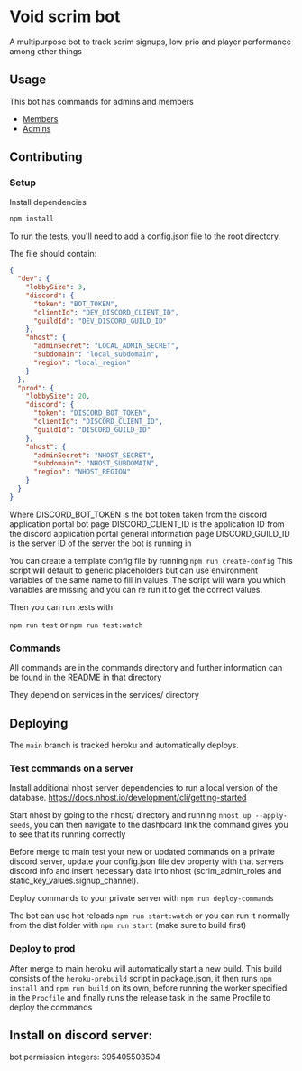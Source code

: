 #  Void scrim bot
A multipurpose bot to track scrim signups, low prio and player performance among other things

## Usage

This bot has commands for admins and members

* [Members](/usage/members.md)
* [Admins](/usage/admins.md)

## Contributing
### Setup
Install dependencies
```sh
npm install
```

To run the tests, you'll need to add a config.json file to the root directory.

The file should contain:
```json
{
  "dev": {
    "lobbySize": 3,
    "discord": {
      "token": "BOT_TOKEN",
      "clientId": "DEV_DISCORD_CLIENT_ID",
      "guildId": "DEV_DISCORD_GUILD_ID"  
    },
    "nhost": {
      "adminSecret": "LOCAL_ADMIN_SECRET",
      "subdomain": "local_subdomain",
      "region": "local_region"
    }
  },
  "prod": {
    "lobbySize": 20,
    "discord": {
      "token": "DISCORD_BOT_TOKEN",
      "clientId": "DISCORD_CLIENT_ID",
      "guildId": "DISCORD_GUILD_ID"
    },
    "nhost": {
      "adminSecret": "NHOST_SECRET",
      "subdomain": "NHOST_SUBDOMAIN",
      "region": "NHOST_REGION"
    }
  }
}
```
Where DISCORD_BOT_TOKEN is the bot token taken from the discord application portal bot page
DISCORD_CLIENT_ID is the application ID from the discord application portal general information page
DISCORD_GUILD_ID is the server ID of the server the bot is running in

You can create a template config file by running
`
npm run create-config
`
This script will default to generic placeholders but can use environment variables of the same name to fill in values. The script will warn you which variables are missing and you can re run it to get the correct values.

Then you can run tests with 

`npm run test` or `npm run test:watch`

### Commands
All commands are in the commands directory and further information can be found in the README in that directory

They depend on services in the services/ directory

## Deploying

The `main` branch is tracked heroku and automatically deploys.

### Test commands on a server

Install additional nhost server dependencies to run a local version of the database.
https://docs.nhost.io/development/cli/getting-started

Start nhost by going to the nhost/ directory and running `nhost up --apply-seeds`, you can then navigate to the dashboard link the command gives you to see that its running correctly

Before merge to main test your new or updated commands on a private discord server, update your config.json file dev property with that servers discord info and insert necessary data into nhost (scrim_admin_roles and static_key_values.signup_channel).

Deploy commands to your private server with `npm run deploy-commands`

The bot can use hot reloads `npm run start:watch` or you can run it normally from the dist folder with `npm run start` (make sure to build first)

### Deploy to prod

After merge to main heroku will automatically start a new build. This build consists of the `heroku-prebuild` script in package.json, it then runs `npm install` and `npm run build` on its own, before running the worker specified in the `Procfile` and finally runs the release task in the same Procfile to deploy the commands

## Install on discord server:

bot permission integers: 395405503504
